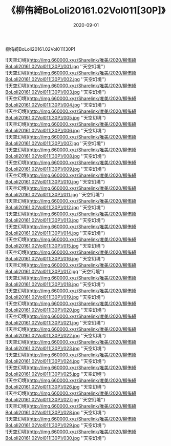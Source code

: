 ﻿---
layout: post
title:  《柳侑綺BoLoli20161.02Vol011[30P]》
date:   2020-09-01
img: http://img.660000.xyz/Sharelink/唯美/2020/柳侑綺BoLoli20161.02Vol011[30P]/000.jpg
categories: [美女, 清纯, 唯美]
---

柳侑綺BoLoli20161.02Vol011[30P]



![天空幻境](http://img.660000.xyz/Sharelink/唯美/2020/柳侑綺BoLoli20161.02Vol011[30P]/001.jpg ''天空幻境'') <br>
![天空幻境](http://img.660000.xyz/Sharelink/唯美/2020/柳侑綺BoLoli20161.02Vol011[30P]/002.jpg ''天空幻境'') <br>
![天空幻境](http://img.660000.xyz/Sharelink/唯美/2020/柳侑綺BoLoli20161.02Vol011[30P]/003.jpg ''天空幻境'') <br>
![天空幻境](http://img.660000.xyz/Sharelink/唯美/2020/柳侑綺BoLoli20161.02Vol011[30P]/004.jpg ''天空幻境'') <br>
![天空幻境](http://img.660000.xyz/Sharelink/唯美/2020/柳侑綺BoLoli20161.02Vol011[30P]/005.jpg ''天空幻境'') <br>
![天空幻境](http://img.660000.xyz/Sharelink/唯美/2020/柳侑綺BoLoli20161.02Vol011[30P]/006.jpg ''天空幻境'') <br>
![天空幻境](http://img.660000.xyz/Sharelink/唯美/2020/柳侑綺BoLoli20161.02Vol011[30P]/007.jpg ''天空幻境'') <br>
![天空幻境](http://img.660000.xyz/Sharelink/唯美/2020/柳侑綺BoLoli20161.02Vol011[30P]/008.jpg ''天空幻境'') <br>
![天空幻境](http://img.660000.xyz/Sharelink/唯美/2020/柳侑綺BoLoli20161.02Vol011[30P]/009.jpg ''天空幻境'') <br>
![天空幻境](http://img.660000.xyz/Sharelink/唯美/2020/柳侑綺BoLoli20161.02Vol011[30P]/010.jpg ''天空幻境'') <br>
![天空幻境](http://img.660000.xyz/Sharelink/唯美/2020/柳侑綺BoLoli20161.02Vol011[30P]/011.jpg ''天空幻境'') <br>
![天空幻境](http://img.660000.xyz/Sharelink/唯美/2020/柳侑綺BoLoli20161.02Vol011[30P]/012.jpg ''天空幻境'') <br>
![天空幻境](http://img.660000.xyz/Sharelink/唯美/2020/柳侑綺BoLoli20161.02Vol011[30P]/013.jpg ''天空幻境'') <br>
![天空幻境](http://img.660000.xyz/Sharelink/唯美/2020/柳侑綺BoLoli20161.02Vol011[30P]/014.jpg ''天空幻境'') <br>
![天空幻境](http://img.660000.xyz/Sharelink/唯美/2020/柳侑綺BoLoli20161.02Vol011[30P]/015.jpg ''天空幻境'') <br>
![天空幻境](http://img.660000.xyz/Sharelink/唯美/2020/柳侑綺BoLoli20161.02Vol011[30P]/016.jpg ''天空幻境'') <br>
![天空幻境](http://img.660000.xyz/Sharelink/唯美/2020/柳侑綺BoLoli20161.02Vol011[30P]/017.jpg ''天空幻境'') <br>
![天空幻境](http://img.660000.xyz/Sharelink/唯美/2020/柳侑綺BoLoli20161.02Vol011[30P]/018.jpg ''天空幻境'') <br>
![天空幻境](http://img.660000.xyz/Sharelink/唯美/2020/柳侑綺BoLoli20161.02Vol011[30P]/019.jpg ''天空幻境'') <br>
![天空幻境](http://img.660000.xyz/Sharelink/唯美/2020/柳侑綺BoLoli20161.02Vol011[30P]/020.jpg ''天空幻境'') <br>
![天空幻境](http://img.660000.xyz/Sharelink/唯美/2020/柳侑綺BoLoli20161.02Vol011[30P]/021.jpg ''天空幻境'') <br>
![天空幻境](http://img.660000.xyz/Sharelink/唯美/2020/柳侑綺BoLoli20161.02Vol011[30P]/022.jpg ''天空幻境'') <br>
![天空幻境](http://img.660000.xyz/Sharelink/唯美/2020/柳侑綺BoLoli20161.02Vol011[30P]/023.jpg ''天空幻境'') <br>
![天空幻境](http://img.660000.xyz/Sharelink/唯美/2020/柳侑綺BoLoli20161.02Vol011[30P]/024.jpg ''天空幻境'') <br>
![天空幻境](http://img.660000.xyz/Sharelink/唯美/2020/柳侑綺BoLoli20161.02Vol011[30P]/025.jpg ''天空幻境'') <br>
![天空幻境](http://img.660000.xyz/Sharelink/唯美/2020/柳侑綺BoLoli20161.02Vol011[30P]/026.jpg ''天空幻境'') <br>
![天空幻境](http://img.660000.xyz/Sharelink/唯美/2020/柳侑綺BoLoli20161.02Vol011[30P]/027.jpg ''天空幻境'') <br>
![天空幻境](http://img.660000.xyz/Sharelink/唯美/2020/柳侑綺BoLoli20161.02Vol011[30P]/028.jpg ''天空幻境'') <br>
![天空幻境](http://img.660000.xyz/Sharelink/唯美/2020/柳侑綺BoLoli20161.02Vol011[30P]/029.jpg ''天空幻境'') <br>
![天空幻境](http://img.660000.xyz/Sharelink/唯美/2020/柳侑綺BoLoli20161.02Vol011[30P]/030.jpg ''天空幻境'') <br>